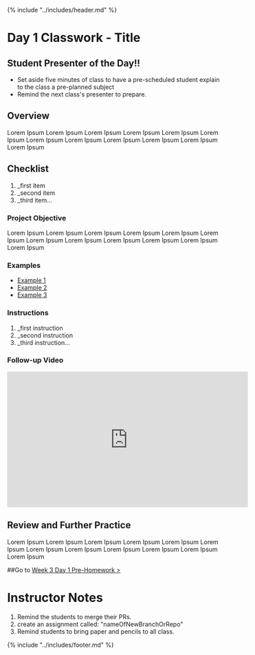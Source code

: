 {% include "../includes/header.md" %}

# Day 1 Classwork - Title

## Student Presenter of the Day!!
 * Set aside five minutes of class to have a pre-scheduled student explain to the class a pre-planned subject
 * Remind the next class's presenter to prepare.

## Overview
Lorem Ipsum Lorem Ipsum Lorem Ipsum Lorem Ipsum Lorem Ipsum Lorem Ipsum
Lorem Ipsum Lorem Ipsum Lorem Ipsum Lorem Ipsum Lorem Ipsum Lorem Ipsum

## Checklist
<!-- This is for their personal navigation through the project. They can go through and make sure they get each thing and can comb over it later.  -->
1. _first item
2. _second item
3. _third item...

### Project Objective
<!-- In this section we tell the students what they will achieve by the end of the class. For us its a way to set up a goal and reverse engineer it.  -->
Lorem Ipsum Lorem Ipsum Lorem Ipsum Lorem Ipsum Lorem Ipsum Lorem Ipsum
Lorem Ipsum Lorem Ipsum Lorem Ipsum Lorem Ipsum Lorem Ipsum Lorem Ipsum

### Examples
<!-- A picture, mock-up or demo of what they will bring. Link to a website in the wild would be really cool! -->
* [Example 1](link)
* [Example 2](link)
* [Example 3](link)

### Instructions
<!-- There should be clear step by step instruction so the material can be asyncronously consumed. This will significantly help our students learn, review and improve your teaching experience.  -->
1. _first instruction
2. _second instruction
3. _third instruction...


### Follow-up Video
<!-- This video will come from ACA. It should be a place that helps them understand the material on a deeper level.  -->
<iframe width="560" height="315" src="https://www.youtube.com/embed/XQu8TTBmGhA" frameborder="0" allow="autoplay; encrypted-media" allowfullscreen></iframe>

## Review and Further Practice
<!-- Link to a challenge to use the same skill but in a different project that doesn't have step-by-step instructions. This is for the more advanced students and for students to continue practicing btw, during and after sessions.  -->
Lorem Ipsum Lorem Ipsum Lorem Ipsum Lorem Ipsum Lorem Ipsum Lorem Ipsum
Lorem Ipsum Lorem Ipsum Lorem Ipsum Lorem Ipsum Lorem Ipsum Lorem Ipsum

##Go to [Week 3 Day 1 Pre-Homework >](../03Week/01DayPrep.md)

# Instructor Notes
1. Remind the students to merge their PRs.
1. create an assignment called: "nameOfNewBranchOrRepo"
1. Remind students to bring paper and pencils to all class.

{% include "../includes/footer.md" %}
